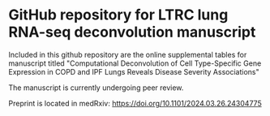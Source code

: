# GitHub repository for LTRC lung RNA-seq deconvolution manuscript

Included in this github repository are the online supplemental tables for manuscript titled "Computational Deconvolution of Cell Type-Specific Gene Expression in COPD and IPF Lungs Reveals Disease Severity Associations"

The manuscript is currently undergoing peer review.

Preprint is located in medRxiv:
https://doi.org/10.1101/2024.03.26.24304775
